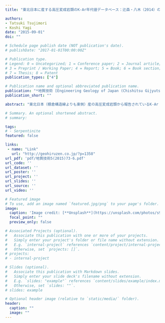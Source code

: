 ```yaml
---
title: "東北日本に産する高圧変成岩類のK-Ar年代値データベース：辻森・八木（2014）の補記 [Database of K-Ar ages reported from high-pressure metamorphic rocks in NE Japan: An addition for the karsheet database]"

authors:
- Tatsuki Tsujimori
- Koshi Yagi
date: "2015-09-01"
doi: ""

# Schedule page publish date (NOT publication's date).
# publishDate: "2017-01-01T00:00:00Z"

# Publication type.
# Legend: 0 = Uncategorized; 1 = Conference paper; 2 = Journal article;
# 3 = Preprint / Working Paper; 4 = Report; 5 = Book; 6 = Book section;
# 7 = Thesis; 8 = Patent
publication_types: ["4"]

# Publication name and optional abbreviated publication name.
publication: "*地質技術 [Engineering Geology of Japan (Chishitsu Gijyutsu)]*, v. 5, no. 5, p. 73-76."
publication_short: ""

abstract: "東北日本（棚倉構造線よりも東側）産の高圧変成岩類から報告されているK-Ar（および，Ar/Ar）年代を地質単元毎にコンパイルし，その年代値を辻森・八木（2014）が公開したデータベース「karsheet」に追加した．"

# Summary. An optional shortened abstract.
# summary: 

tags: 
# - Serpentinite
featured: false

links:
 - name: "Link"
   url: "http://geohiruzen.co.jp/?p=1358"
url_pdf: 'pdf/地質技術5(2015)73-6.pdf'
url_code: ''
url_dataset: ''
url_poster: ''
url_project: ''
url_slides: ''
url_source: ''
url_video: ''

# Featured image
# To use, add an image named `featured.jpg/png` to your page's folder. 
image: 
  caption: 'Image credit: [**Unsplash**](https://unsplash.com/photos/s9CC2SKySJM)'
  focal_point: ""
  preview_only: false

# Associated Projects (optional).
#   Associate this publication with one or more of your projects.
#   Simply enter your project's folder or file name without extension.
#   E.g. `internal-project` references `content/project/internal-project/index.md`.
#   Otherwise, set `projects: []`.
# projects:
# - internal-project

# Slides (optional).
#   Associate this publication with Markdown slides.
#   Simply enter your slide deck's filename without extension.
#   E.g. `slides: "example"` references `content/slides/example/index.md`.
#   Otherwise, set `slides: ""`.
# slides: example

# Optional header image (relative to `static/media/` folder).
header:
  caption: ""
  image: ""
---
```

